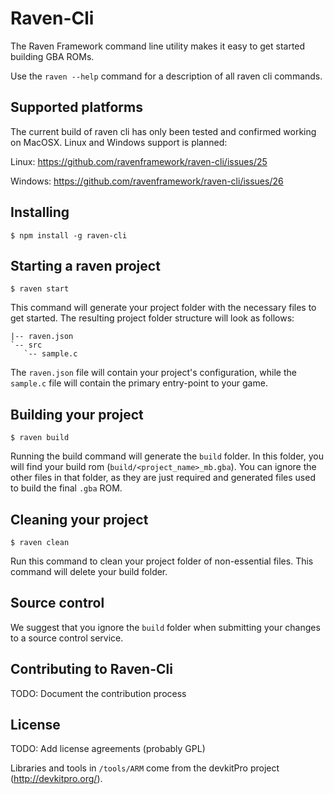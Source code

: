 # Raven-Cli
The Raven Framework command line utility makes it easy to get started building GBA ROMs.

Use the `raven --help` command for a description of all raven cli commands.

## Supported platforms
The current build of raven cli has only been tested and confirmed working on MacOSX. Linux and Windows support is planned:

Linux: https://github.com/ravenframework/raven-cli/issues/25

Windows: https://github.com/ravenframework/raven-cli/issues/26

## Installing
```
$ npm install -g raven-cli
```

## Starting a raven project
```
$ raven start
```
This command will generate your project folder with the necessary files to get started. The resulting project folder structure will look as follows:
```
|-- raven.json
`-- src
   `-- sample.c
```
The `raven.json` file will contain your project's configuration, while the `sample.c` file will contain the primary entry-point to your game.

## Building your project
```
$ raven build
```
Running the build command will generate the `build` folder. In this folder, you will find your build rom (`build/<project_name>_mb.gba`). You can ignore the other files in that folder, as they are just required and generated files used to build the final `.gba` ROM.

## Cleaning your project
```
$ raven clean
```
Run this command to clean your project folder of non-essential files. This command will delete your build folder.

## Source control
We suggest that you ignore the `build` folder when submitting your changes to a source control service.

## Contributing to Raven-Cli
TODO: Document the contribution process

## License
TODO: Add license agreements (probably GPL)

Libraries and tools in `/tools/ARM` come from the devkitPro project (http://devkitpro.org/).
